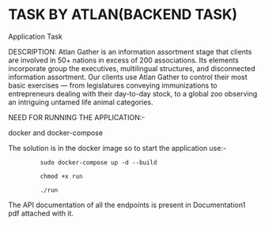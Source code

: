 # TASK BY ATLAN(BACKEND TASK)
Application Task 

DESCRIPTION:
Atlan Gather is an information assortment stage that clients are involved in 50+ nations in excess of 200 associations. Its elements incorporate group the executives, multilingual structures, and disconnected information assortment. Our clients use Atlan Gather to control their most basic exercises — from legislatures conveying immunizations to entrepreneurs dealing with their day-to-day stock, to a global zoo observing an intriguing untamed life animal categories.

NEED FOR RUNNING THE APPLICATION:-

docker and docker-compose 
            
The solution is in the docker image so to start the application use:-

             sudo docker-compose up -d --build
             
             chmod +x run
             
             ./run
The API documentation of all the endpoints is present in Documentation1 pdf attached with it.
